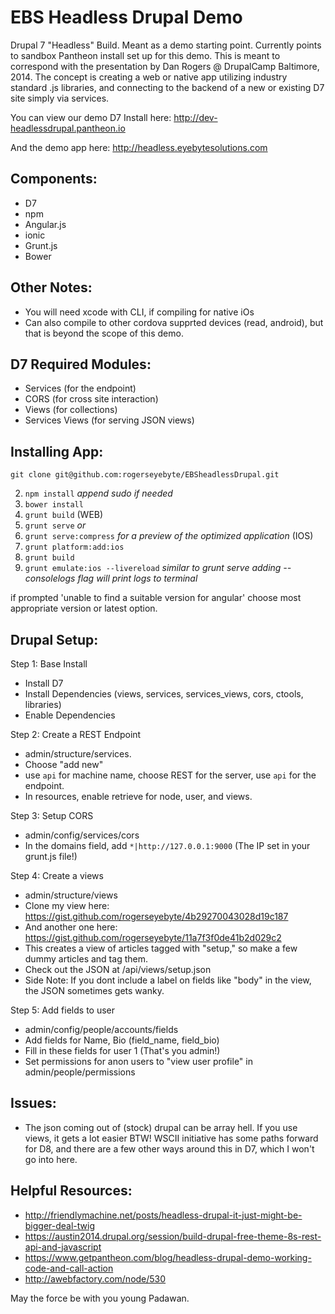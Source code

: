 EBS Headless Drupal Demo
========

Drupal 7 "Headless" Build. Meant as a demo starting point. Currently points to sandbox Pantheon install set up for this demo. This is meant to correspond with the presentation by Dan Rogers @ DrupalCamp Baltimore, 2014. The concept is creating a web or native app utilizing industry standard .js libraries, and connecting to the backend of a new or existing D7 site simply via services.

You can view our demo D7 Install here: http://dev-headlessdrupal.pantheon.io

And the demo app here: http://headless.eyebytesolutions.com

Components:
-----------
- D7
- npm
- Angular.js
- ionic
- Grunt.js
- Bower

Other Notes:
-----------
- You will need xcode with CLI, if compiling for native iOs
- Can also compile to other cordova supprted devices (read, android), but that is beyond the scope of this demo.

D7 Required Modules:
-----------
- Services (for the endpoint)
- CORS (for cross site interaction)
- Views (for collections)
- Services Views (for serving JSON views)

Installing App:
-----------
```
git clone git@github.com:rogerseyebyte/EBSheadlessDrupal.git
```
2. ``` npm install ``` *append sudo if needed*
3. ``` bower install ```
4. ``` grunt build ``` (WEB)
5. ``` grunt serve ``` *or*
6. ``` grunt serve:compress ``` *for a preview of the optimized application*
(IOS)
7. ``` grunt platform:add:ios ```
8. ``` grunt build ```
9. ``` grunt emulate:ios --livereload ``` *similar to grunt serve adding --consolelogs flag will print logs to terminal*

if prompted 'unable to find a suitable version for angular'
choose most appropriate version or latest option.

Drupal Setup:
-----------
Step 1: Base Install
- Install D7
- Install Dependencies (views, services, services_views, cors, ctools, libraries)
- Enable Dependencies

Step 2: Create a REST Endpoint
- admin/structure/services.
- Choose "add new"
- use ```api``` for machine name, choose REST for the server, use ```api``` for the endpoint.
- In resources, enable retrieve for node, user, and views.

Step 3: Setup CORS
- admin/config/services/cors
- In the domains field, add ```*|http://127.0.0.1:9000``` (The IP set in your grunt.js file!)

Step 4: Create a views
- admin/structure/views
- Clone my view here: https://gist.github.com/rogerseyebyte/4b29270043028d19c187
- And another one here: https://gist.github.com/rogerseyebyte/11a7f3f0de41b2d029c2
- This creates a view of articles tagged with "setup," so make a few dummy articles and tag them.
- Check out the JSON at /api/views/setup.json
- Side Note: If you dont include a label on fields like "body" in the view, the JSON sometimes gets wanky.

Step 5: Add fields to user
- admin/config/people/accounts/fields
- Add fields for Name, Bio (field_name, field_bio)
- Fill in these fields for user 1 (That's you admin!)
- Set permissions for anon users to "view user profile" in admin/people/permissions

Issues:
-----------
- The json coming out of (stock) drupal can be array hell. If you use views, it gets a lot easier BTW! WSCII initiative has some paths forward for D8, and there are a few other ways around this in D7, which I won't go into here.

Helpful Resources:
-----------
- http://friendlymachine.net/posts/headless-drupal-it-just-might-be-bigger-deal-twig
- https://austin2014.drupal.org/session/build-drupal-free-theme-8s-rest-api-and-javascript
- https://www.getpantheon.com/blog/headless-drupal-demo-working-code-and-call-action
- http://awebfactory.com/node/530

May the force be with you young Padawan.
